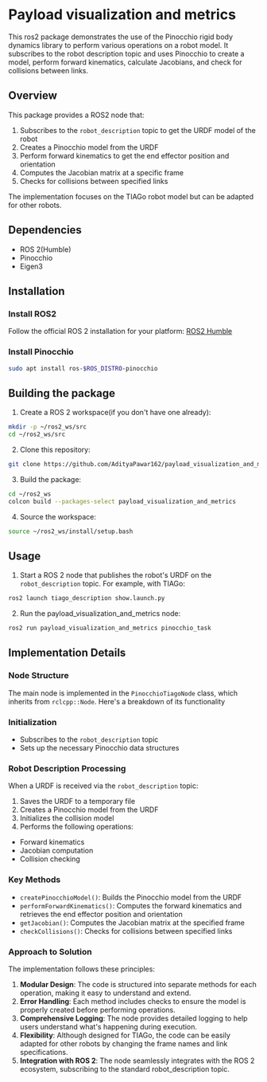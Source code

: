 # Payload visualization and metrics
This ros2 package demonstrates the use of the Pinocchio rigid body dynamics library to perform various operations on a robot model. It subscribes to the robot description topic and uses Pinocchio to create a model, perform forward kinematics, calculate Jacobians, and check for collisions between links.

## Overview
This package provides a ROS2 node that:
1. Subscribes to the `robot_description` topic to get the URDF model of the robot
2. Creates a Pinocchio model from the URDF
3. Perform forward kinematics to get the end effector position and orientation
4. Computes the Jacobian matrix at a specific frame
5. Checks for collisions between specified links

The implementation focuses on the TIAGo robot model but can be adapted for other robots.

## Dependencies
* ROS 2(Humble)
* Pinocchio
* Eigen3

## Installation

### Install ROS2
Follow the official ROS 2 installation for your platform:
[ROS2 Humble](https://docs.ros.org/en/humble/Installation/Ubuntu-Install-Debians.html)

### Install Pinocchio

```sh
sudo apt install ros-$ROS_DISTRO-pinocchio
```

## Building the package
1. Create a ROS 2 workspace(if you don't have one already):
```sh
mkdir -p ~/ros2_ws/src
cd ~/ros2_ws/src
```

2. Clone this repository:

```sh
git clone https://github.com/AdityaPawar162/payload_visualization_and_metrics.git
```

3. Build the package:

```sh
cd ~/ros2_ws
colcon build --packages-select payload_visualization_and_metrics
```

4. Source the workspace:

```sh
source ~/ros2_ws/install/setup.bash
```

## Usage

1. Start a ROS 2 node that publishes the robot's URDF on the `robot_description` topic. For example, with TIAGo:

```sh
ros2 launch tiago_description show.launch.py
```

2. Run the payload_visualization_and_metrics node:

```sh
ros2 run payload_visualization_and_metrics pinocchio_task
```

## Implementation Details

### Node Structure
The main node is implemented in the `PinocchioTiagoNode` class, which inherits from `rclcpp::Node`. Here's a breakdown of its functionality

### Initialization
* Subscribes to the `robot_description` topic
* Sets up the necessary Pinocchio data structures

### Robot Description Processing
When a URDF is received via the `robot_description` topic:
1. Saves the URDF to a temporary file
2. Creates a Pinocchio model from the URDF
3. Initializes the collision model
4. Performs the following operations:
  * Forward kinematics
  * Jacobian computation
  * Collision checking

### Key Methods

* `createPinocchioModel()`: Builds the Pinocchio model from the URDF
* `performForwardKinematics()`: Computes the forward kinematics and retrieves the end effector position and orientation
* `getJacobian()`: Computes the Jacobian matrix at the specified frame
* `checkCollisions()`: Checks for collisions between specified links

### Approach to Solution
The implementation follows these principles:

1. **Modular Design**: The code is structured into separate methods for each operation, making it easy to understand and extend.
2. **Error Handling**: Each method includes checks to ensure the model is properly created before performing operations.
3. **Comprehensive Logging**: The node provides detailed logging to help users understand what's happening during execution.
4. **Flexibility**: Although designed for TIAGo, the code can be easily adapted for other robots by changing the frame names and link specifications.
5. **Integration with ROS 2**: The node seamlessly integrates with the ROS 2 ecosystem, subscribing to the standard robot_description topic.
